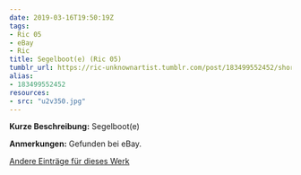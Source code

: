 ```yaml
---
date: 2019-03-16T19:50:19Z
tags:
- Ric 05
- eBay
- Ric
title: Segelboot(e) (Ric 05)
tumblr_url: https://ric-unknownartist.tumblr.com/post/183499552452/short-description-sailing-boat-notes-found-on
alias:
- 183499552452
resources:
- src: "u2v350.jpg"
---
```


**Kurze Beschreibung:** Segelboot(e)

**Anmerkungen:** Gefunden bei eBay.

[Andere Einträge für dieses Werk](/tags/ric-05)
